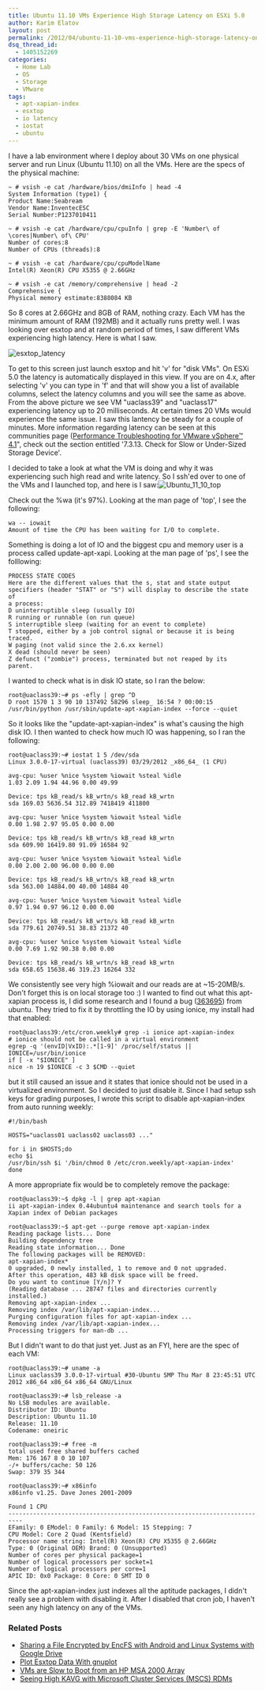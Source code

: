 ```yaml
---
title: Ubuntu 11.10 VMs Experience High Storage Latency on ESXi 5.0
author: Karim Elatov
layout: post
permalink: /2012/04/ubuntu-11-10-vms-experience-high-storage-latency-on-esxi-5-0/
dsq_thread_id:
  - 1405152269
categories:
  - Home Lab
  - OS
  - Storage
  - VMware
tags:
  - apt-xapian-index
  - esxtop
  - io latency
  - iostat
  - ubuntu
---
```

I have a lab environment where I deploy about 30 VMs on one physical server and run Linux (Ubuntu 11.10) on all the VMs. Here are the specs of the physical machine:

	~ # vsish -e cat /hardware/bios/dmiInfo | head -4
	System Information (type1) {
	Product Name:Seabream
	Vendor Name:InventecESC
	Serial Number:P1237010411

	~ # vsish -e cat /hardware/cpu/cpuInfo | grep -E 'Number\ of \cores|Number\ of\ CPU'
	Number of cores:8
	Number of CPUs (threads):8

	~ # vsish -e cat /hardware/cpu/cpuModelName
	Intel(R) Xeon(R) CPU X5355 @ 2.66GHz

	~ # vsish -e cat /memory/comprehensive | head -2
	Comprehensive {
	Physical memory estimate:8388084 KB

So 8 cores at 2.66GHz and 8GB of RAM, nothing crazy. Each VM has the minimum amount of RAM (192MB) and it actually runs pretty well. I was looking over esxtop and at random period of times, I saw different VMs experiencing high latency. Here is what I saw.

![esxtop_latency](https://googledrive.com/host/0BxotWZXnwSAGSS1qRE02eWVrU28/2012-03-esxtop_latency.png)

To get to this screen just launch esxtop and hit 'v' for "disk VMs". On ESXi 5.0 the latency is automatically displayed in this view. If you are on 4.x, after selecting 'v' you can type in 'f' and that will show you a list of available columns, select the latency columns and you will see the same as above. From the above picture we see VM "uaclass39" and "uaclass17" experiencing latency up to 20 milliseconds. At certain times 20 VMs would experience the same issue. I saw this lantency be steady for a couple of minutes. More information regarding latency can be seen at this communities page ([Performance Troubleshooting for VMware vSphere™ 4.1](http://communities.vmware.com/docs/DOC-11812)", check out the section entitled '7.3.13. Check for Slow or Under-Sized Storage Device'.

I decided to take a look at what the VM is doing and why it was experiencing such high read and write latency. So I ssh'ed over to one of the VMs and I launched top, and here is I saw:![Ubuntu_11_10_top](https://googledrive.com/host/0BxotWZXnwSAGSS1qRE02eWVrU28/2012-03-Ubuntu_11_10_top.png)

Check out the %wa (it's 97%). Looking at the man page of 'top', I see the following:


	wa -- iowait
	Amount of time the CPU has been waiting for I/O to complete.


Something is doing a lot of IO and the biggest cpu and memory user is a process called update-apt-xapi. Looking at the man page of 'ps', I see the folllowing:


	PROCESS STATE CODES
	Here are the different values that the s, stat and state output
	specifiers (header "STAT" or "S") will display to describe the state of
	a process:
	D uninterruptible sleep (usually IO)
	R running or runnable (on run queue)
	S interruptible sleep (waiting for an event to complete)
	T stopped, either by a job control signal or because it is being
	traced.
	W paging (not valid since the 2.6.xx kernel)
	X dead (should never be seen)
	Z defunct ("zombie") process, terminated but not reaped by its
	parent.


I wanted to check what is in disk IO state, so I ran the below:

	root@uaclass39:~# ps -efly | grep ^D
	D root 1570 1 3 90 10 137492 58296 sleep_ 16:54 ? 00:00:15 /usr/bin/python /usr/sbin/update-apt-xapian-index --force --quiet

So it looks like the "update-apt-xapian-index" is what's causing the high disk IO. I then wanted to check how much IO was happening, so I ran the following:


	root@uaclass39:~# iostat 1 5 /dev/sda
	Linux 3.0.0-17-virtual (uaclass39) 03/29/2012 _x86_64_ (1 CPU)

	avg-cpu: %user %nice %system %iowait %steal %idle
	1.03 2.09 1.94 44.96 0.00 49.99

	Device: tps kB_read/s kB_wrtn/s kB_read kB_wrtn
	sda 169.03 5636.54 312.89 7418419 411800

	avg-cpu: %user %nice %system %iowait %steal %idle
	0.00 1.98 2.97 95.05 0.00 0.00

	Device: tps kB_read/s kB_wrtn/s kB_read kB_wrtn
	sda 609.90 16419.80 91.09 16584 92

	avg-cpu: %user %nice %system %iowait %steal %idle
	0.00 2.00 2.00 96.00 0.00 0.00

	Device: tps kB_read/s kB_wrtn/s kB_read kB_wrtn
	sda 563.00 14884.00 40.00 14884 40

	avg-cpu: %user %nice %system %iowait %steal %idle
	0.97 1.94 0.97 96.12 0.00 0.00

	Device: tps kB_read/s kB_wrtn/s kB_read kB_wrtn
	sda 779.61 20749.51 38.83 21372 40

	avg-cpu: %user %nice %system %iowait %steal %idle
	0.00 7.69 1.92 90.38 0.00 0.00

	Device: tps kB_read/s kB_wrtn/s kB_read kB_wrtn
	sda 658.65 15638.46 319.23 16264 332


We consistently see very high %iowait and our reads are at ~15-20MB/s. Don't forget this is on local storage too :)
I wanted to find out what this apt-xapian process is, I did some research and I found a bug ([363695](https://bugs.launchpad.net/ubuntu/+source/apt-xapian-index/+bug/363695)) from ubuntu. They tried to fix it by throttling the IO by using ionice, my install had that enabled:


	root@uaclass39:/etc/cron.weekly# grep -i ionice apt-xapian-index
	# ionice should not be called in a virtual environment
	egrep -q '(envID|VxID):.*[1-9]' /proc/self/status || IONICE=/usr/bin/ionice
	if [ -x "$IONICE" ]
	nice -n 19 $IONICE -c 3 $CMD --quiet


but it still caused an issue and it states that ionice should not be used in a virtualized environment. So I decided to just disable it. Since I had setup ssh keys for grading purposes, I wrote this script to disable apt-xapian-index from auto running weekly:


	#!/bin/bash

	HOSTS="uaclass01 uaclass02 uaclass03 ..."

	for i in $HOSTS;do
	echo $i
	/usr/bin/ssh $i '/bin/chmod 0 /etc/cron.weekly/apt-xapian-index'
	done


A more appropriate fix would be to completely remove the package:


	root@uaclass39:~$ dpkg -l | grep apt-xapian
	ii apt-xapian-index 0.44ubuntu4 maintenance and search tools for a Xapian index of Debian packages

	root@uaclass39:~$ apt-get --purge remove apt-xapian-index
	Reading package lists... Done
	Building dependency tree
	Reading state information... Done
	The following packages will be REMOVED:
	apt-xapian-index*
	0 upgraded, 0 newly installed, 1 to remove and 0 not upgraded.
	After this operation, 483 kB disk space will be freed.
	Do you want to continue [Y/n]? Y
	(Reading database ... 28747 files and directories currently installed.)
	Removing apt-xapian-index ...
	Removing index /var/lib/apt-xapian-index...
	Purging configuration files for apt-xapian-index ...
	Removing index /var/lib/apt-xapian-index...
	Processing triggers for man-db ...


But I didn't want to do that just yet. Just as an FYI, here are the spec of each VM:


	root@uaclass39:~# uname -a
	Linux uaclass39 3.0.0-17-virtual #30-Ubuntu SMP Thu Mar 8 23:45:51 UTC 2012 x86_64 x86_64 x86_64 GNU/Linux

	root@uaclass39:~# lsb_release -a
	No LSB modules are available.
	Distributor ID: Ubuntu
	Description: Ubuntu 11.10
	Release: 11.10
	Codename: oneiric

	root@uaclass39:~# free -m
	total used free shared buffers cached
	Mem: 176 167 8 0 10 107
	-/+ buffers/cache: 50 126
	Swap: 379 35 344

	root@uaclass39:~# x86info
	x86info v1.25. Dave Jones 2001-2009

	Found 1 CPU
	--------------------------------------------------------------------------
	EFamily: 0 EModel: 0 Family: 6 Model: 15 Stepping: 7
	CPU Model: Core 2 Quad (Kentsfield)
	Processor name string: Intel(R) Xeon(R) CPU X5355 @ 2.66GHz
	Type: 0 (Original OEM) Brand: 0 (Unsupported)
	Number of cores per physical package=1
	Number of logical processors per socket=1
	Number of logical processors per core=1
	APIC ID: 0x0 Package: 0 Core: 0 SMT ID 0



Since the apt-xapian-index just indexes all the aptitude packages, I didn't really see a problem with disabling it. After I disabled that cron job, I haven't seen any high latency on any of the VMs.

### Related Posts

- [Sharing a File Encrypted by EncFS with Android and Linux Systems with Google Drive](/2013/02/sharing-a-file-encrypted-by-encfs-with-android-and-linux-systems-with-google-drive/)
- [Plot Esxtop Data With gnuplot](/2013/01/plot-esxtop-data-with-gnuplot/)
- [VMs are Slow to Boot from an HP MSA 2000 Array](/2012/11/vms-are-slow-to-boot-from-an-hp-msa-2000-array/)
- [Seeing High KAVG with Microsoft Cluster Services  (MSCS) RDMs](/2012/08/seeing-high-kavg-with-microsoft-cluster-services-mscs-rdms/)

